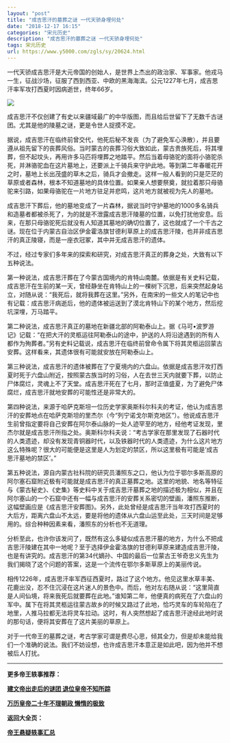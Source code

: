 ```yaml
---
layout: "post"
title: "成吉思汗的墓葬之谜 一代天骄身埋何处"
date: "2018-12-17 16:15"
categories: "宋元历史"
description: "成吉思汗的墓葬之谜 一代天骄身埋何处"
tags: 宋元历史
url: https://www.y5000.com/zgls/sy/20624.html
---
```






一代天骄成吉思汗是大元帝国的创始人，是世界上杰出的政治家、军事家。他戎马一生，征战沙场，征服了西到西亚、中欧的黑海海滨。公元1227年七月，成吉思汗率军攻打西夏时因病逝世，终年66岁。

![](https://img.y5000.com/uploads/allimg/170502/11-1F502160215O6.jpg)

成吉思汗不仅创建了有史以来疆域最广的中华版图，而且给后世留下了无数千古谜团。尤其是他的陵墓之谜，更是令世人捉摸不定。

据说，成吉思汗在临终前曾交代，他死后秘不发丧（为了避免军心涣散），并且要遵从祖先留下的丧葬风俗。当时蒙古的丧葬习俗大致如此，蒙古贵族死后，将其埋葬，但不起坟头，再用许多马匹将埋葬之地踏平。然后当着母骆驼的面将小骆驼杀死，并淋骆驼血在这片墓地上，还要派上千骑兵来守护此地。等到第二年春暖花开之时，墓地上长出茂盛的草木之后，骑兵才会撤走。这样一般人看到的只是茫茫的草原或者森林，根本不知道墓地的具体位置。如果亲人想要祭奠，就拉着那只母骆驼来引路，如果母骆驼在一片地方驻足并悲鸣，这片地方就被视为先人的墓地。

成吉思汗下葬后，他的墓地变成了一片森林，据说当时守护墓地的1000多名骑兵和造墓者都被杀死了，为的就是不泄露成吉思汗陵墓的位置，以免打扰他安息。后来，在那只母骆驼死后就没有人知道其墓地的确切位置了，这也就成了一个千古之谜。现在位于内蒙古自治区伊金霍洛旗甘德利草原上的成吉思汗陵，也并非成吉思汗的真正陵寝，而是一座衣冠冢，其中并无成吉思汗的遗体。

不过，经过专家们多年来的探索和研究，对成吉思汗真正的葬身之处，大致有以下五种说法。

第一种说法，成吉思汗葬在了今蒙古国境内的肯特山南麓。依据是有关史料记载，成吉思汗在生前的某一天，曾经静坐在肯特山上的一棵树下沉思，后来突然起身站立，对随从说：“我死后，就将我葬在这里。”另外，在南宋的一些文人的笔记中也有记载：成吉思汗病逝后，他的遗体被运送到了漠北肯特山下的某个地方，然后挖坑深埋，万马踏平。

第二种说法，成吉思汗真正的墓地在新疆北部的阿勒泰山上。据《马可•波罗游记》记载：“在把大汗的灵柩运往阿勒泰山的途中，护送的人将沿途遇到的所有人都作为殉葬者。”另有史料记载说，成吉思汗在临终前曾命令属下将其灵柩运回蒙古安葬。这样看来，其遗体很有可能就安放在阿勒泰山上。

第三种说法，成吉思汗的遗体被葬在了宁夏境内的六盘山。依据是成吉思汗攻打西夏时死于六盘山附近，按照蒙古族当时的习俗，人在去世三天内就要下葬，以防止尸体腐烂，灵魂上不了天堂。成吉思汗死在了七月，那时正值盛夏，为了避免尸体腐烂，成吉思汗就地安葬的可能性还是非常大的。

第四种说法，来源于哈萨克斯坦一位历史学家奥斯科尔科夫的考证，他认为成吉思汗的安葬地点在哈萨克斯坦的里杰尔（今“列宁诺戈尔斯克地区”）。他说成吉思汗生前曾指定要将自己安葬在阿尔泰山脉的一处人迹罕至的地方，经他考证发现，里杰尔就是成吉思汗所指之处。奥斯科尔科夫说：“考古学家在那里发现了石器时代的人类遗迹，却没有发现青铜器时代，以及铁器时代的人类遗迹，为什么这片地方这么特殊呢？很大的可能便是这里是人为划定的禁区，所以这里极有可能是‘成吉思汗墓地的禁区’。”

第五种说法，源自内蒙古社科院的研究员潘照东之口，他认为位于鄂尔多斯高原的阿尔塞石窟附近极有可能就是成吉思汗的真正墓葬之地。这里的地貌、地名等特征与《蒙古秘史》、《史集》等史料中关于成吉思汗墓葬之地的描述极为相似，并且在阿尔塞山的一个石窟中还有一幅与成吉思汗的安葬关系密切的壁画，潘照东推断，这幅壁画应是《成吉思汗安葬图》。另外，此处曾经是成吉思汗当年攻打西夏时的大后方，距离六盘山不太远，要是将他的遗体从六盘山运至此处，三天时间是足够用的。综合种种因素来看，潘照东的分析也不无道理。

分析至此，也许你该发问了，既然有这么多疑似成吉思汗墓的地方，为什么不把成吉思汗陵建在其中一地呢？至于选择伊金霍洛旗的甘德利草原来建造成吉思汗陵，也是有讲究的。成吉思汗的第34代嫡孙、中国的最后一位蒙古王爷奇忠义先生为我们揭晓了这个问题的答案，这是一个流传在鄂尔多斯草原上的美丽传说。

相传1226年，成吉思汗率军西征西夏时，路过了这个地方。他见这里水草丰美、花鹿出没，忍不住沉浸在这片迷人的景色中。而后，他对左右随从说：“这里简直是人间仙境，将来我死后就要葬在此地。”谁知第二年，他便真的病死在了六盘山的军中。属下在将其灵柩运往蒙古故乡的时候又路过了此地，恰巧灵车的车轮陷在了地里，人推马拉都无法将灵车拉动。这时，有人突然想起了成吉思汗途经此地时说的那句话，便将其安葬在了这片美丽的草原上。

对于一代帝王的墓葬之谜，考古学家可谓是费尽心思，倾其全力，但是却未能给我们一个准确的说法。我们不妨设想，也许成吉思汗本意正是如此吧，因为他并不想被后人打扰。

* * *

**更多帝王轶事推荐：**

[**建文帝出走后的谜团 退位皇帝不知所踪**](https://www.y5000.com/zgls/mq/20628.html)

[**万历皇帝二十年不理朝政 懒惰的极致**](https://www.y5000.com/zgls/mq/20632.html)

**返回大全页：**

**[帝王悬疑轶事汇总](https://www.y5000.com/zgls/20642.html)**
